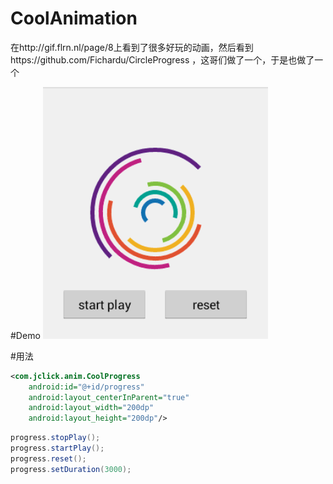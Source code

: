 # CoolAnimation
在http://gif.flrn.nl/page/8上看到了很多好玩的动画，然后看到https://github.com/Fichardu/CircleProgress ，这哥们做了一个，于是也做了一个

#Demo
<img src="./demo.gif" width="360">

#用法
```xml
<com.jclick.anim.CoolProgress
    android:id="@+id/progress"
    android:layout_centerInParent="true"
    android:layout_width="200dp"
    android:layout_height="200dp"/>
```

```java
progress.stopPlay();
progress.startPlay();
progress.reset();
progress.setDuration(3000);
```
